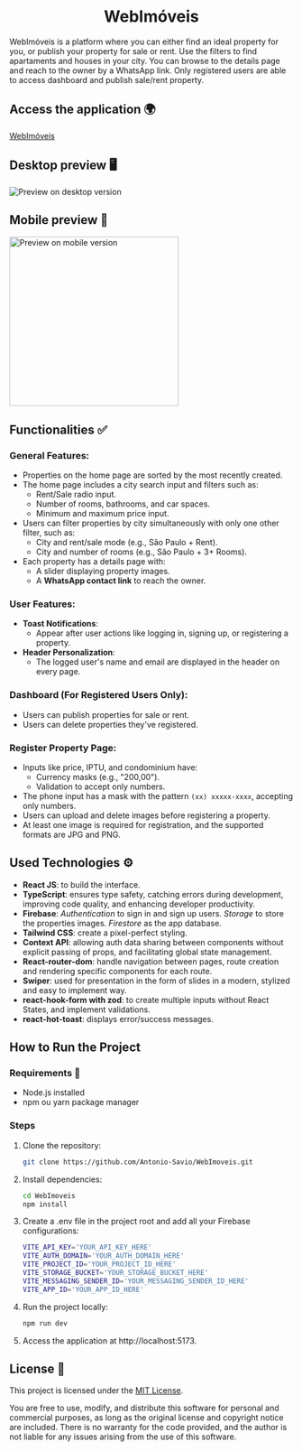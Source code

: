 <h1 align="center">WebImóveis</h1>

WebImóveis is a platform where you can either find an ideal property for you, or publish your property for sale or rent. Use the filters to find apartaments and houses in your city. You can browse to the details page and reach to the owner by a WhatsApp link. Only registered users are able to access dashboard and publish sale/rent property.

## Access the application 🌍
[WebImóveis](https://webimoveis.vercel.app/)

## Desktop preview 🖥️
<img src="./src/assets/WebImoveis-gif.gif" alt="Preview on desktop version"/>

## Mobile preview 📱
<img width="300px" src="./src/assets/mobile-version-webimoveis.gif" alt="Preview on mobile version"/>

## Functionalities ✅
### General Features:
- Properties on the home page are sorted by the most recently created.
- The home page includes a city search input and filters such as:
  - Rent/Sale radio input.
  - Number of rooms, bathrooms, and car spaces.
  - Minimum and maximum price input.
- Users can filter properties by city simultaneously with only one other filter, such as:
  - City and rent/sale mode (e.g., São Paulo + Rent).
  - City and number of rooms (e.g., São Paulo + 3+ Rooms).
- Each property has a details page with:
  - A slider displaying property images.
  - A **WhatsApp contact link** to reach the owner.

### User Features:
- **Toast Notifications**:
  - Appear after user actions like logging in, signing up, or registering a property.
- **Header Personalization**:
  - The logged user's name and email are displayed in the header on every page.

### Dashboard (For Registered Users Only):
- Users can publish properties for sale or rent.
- Users can delete properties they've registered.

### Register Property Page:
- Inputs like price, IPTU, and condominium have:
  - Currency masks (e.g., "200,00").
  - Validation to accept only numbers.
- The phone input has a mask with the pattern `(xx) xxxxx-xxxx`, accepting only numbers.
- Users can upload and delete images before registering a property.
- At least one image is required for registration, and the supported formats are JPG and PNG.

## Used Technologies ⚙️
- **React JS**: to build the interface.
- **TypeScript**: ensures type safety, catching errors during development, improving code quality, and enhancing developer productivity.
- **Firebase**: *Authentication* to sign in and sign up users. *Storage* to store the properties images. *Firestore* as the app database.
- **Tailwind CSS**: create a pixel-perfect styling.
- **Context API**: allowing auth data sharing between components without explicit passing of props, and facilitating global state management.
- **React-router-dom**: handle navigation between pages, route creation and rendering specific components for each route.
- **Swiper**: used for presentation in the form of slides in a modern, stylized and easy to implement way.
- **react-hook-form with zod**: to create multiple inputs without React States, and implement validations.
- **react-hot-toast**: displays error/success messages.

## How to Run the Project
### Requirements 🚀
- Node.js installed
- npm ou yarn package manager

### Steps
1. Clone the repository:

   ```bash
   git clone https://github.com/Antonio-Savio/WebImoveis.git
   ```
2. Install dependencies:

   ```bash
   cd WebImoveis
   npm install
   ```
3. Create a .env file in the project root and add all your Firebase configurations:
   ```bash
   VITE_API_KEY='YOUR_API_KEY_HERE'
   VITE_AUTH_DOMAIN='YOUR_AUTH_DOMAIN_HERE'
   VITE_PROJECT_ID='YOUR_PROJECT_ID_HERE'
   VITE_STORAGE_BUCKET='YOUR_STORAGE_BUCKET_HERE'
   VITE_MESSAGING_SENDER_ID='YOUR_MESSAGING_SENDER_ID_HERE'
   VITE_APP_ID='YOUR_APP_ID_HERE'
   ```

4. Run the project locally:

   ```bash
   npm run dev
   ```
5. Access the application at http://localhost:5173.

## License 📄

This project is licensed under the [MIT License](LICENSE).

You are free to use, modify, and distribute this software for personal and commercial purposes, as long as the original license and copyright notice are included. There is no warranty for the code provided, and the author is not liable for any issues arising from the use of this software.